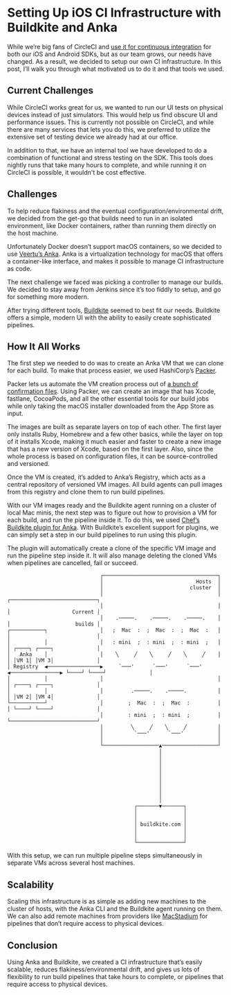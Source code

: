 # Setting Up iOS CI Infrastructure with Buildkite and Anka
While we’re big fans of CircleCI and [use it for continuous integration](https://instabug.com/blog/how-we-automate-our-ios-workflow-at-instabug-using-circleci/) for both our iOS and Android SDKs, but as our team grows, our needs have changed. As a result, we decided to setup our own CI infrastructure. In this post, I’ll walk you through what motivated us to do it and that tools we used.

## Current Challenges
While CircleCI works great for us, we wanted to run our UI tests on physical devices instead of just simulators. This would help us find obscure UI and performance issues. This is currently not possible on CircleCI, and while there are many services that lets you do this, we preferred to utilize the extensive set of testing device we already had at our office.

In addition to that, we have an internal tool we have developed to do a combination of functional and stress testing on the SDK. This tools does nightly runs that take many hours to complete, and while running it on CircleCI is possible, it wouldn't be cost effective.

## Challenges

To help reduce flakiness and the eventual configuration/environmental drift, we decided from the get-go that builds need to run in an isolated environment, like Docker containers, rather than running them directly on the host machine. 

Unfortunately Docker doesn’t support macOS containers, so we decided to use [Veertu’s Anka](https://veertu.com/). Anka is a virtualization technology for macOS that offers a container-like interface, and makes it possible to manage CI infrastructure as code.

The next challenge we faced was picking a controller to manage our builds. We decided to stay away from Jenkins since it’s too fiddly to setup, and go for something more modern. 

After trying different tools, [Buildkite](https://buildkite.com/) seemed to best fit our needs. Buildkite offers a simple, modern UI with the ability to easily create sophisticated pipelines.

## How It All Works
The first step we needed to do was to create an Anka VM that we can clone for each build. To make that process easier, we used HashiCorp’s [Packer](https://www.packer.io/). 

Packer lets us automate the VM creation process out of [a bunch of confirmation files](https://github.com/HeshamMegid/anka-packer-images). Using Packer, we can create an image that has Xcode, fastlane, CocoaPods, and all the other essential tools for our build jobs while only taking the macOS installer downloaded from the App Store as input. 

The images are built as separate layers on top of each other. The first layer only installs Ruby, Homebrew and a few other basics, while the layer on top of it installs Xcode, making it much easier and faster to create a new image that has a new version of Xcode, based on the first layer. Also, since the whole process is based on configuration files, it can be source-controlled and versioned.

Once the VM is created, it’s added to Anka’s Registry, which acts as a central repository of versioned VM images. All build agents can pull images from this registry and clone them to run build pipelines. 

With our VM images ready and the Buildkite agent running on a cluster of local Mac minis, the next step was to figure out how to provision a VM for each build, and run the pipeline inside it. To do this, we used [Chef’s Buildkite plugin for Anka](https://github.com/chef/anka-buildkite-plugin). With Buildkite’s excellent support for plugins, we can simply set a step in our build pipelines to run using this plugin. 

The plugin will automatically create a clone of the specific VM image and run the pipeline step inside it. It will also manage deleting the cloned VMs when pipelines are cancelled, fail or succeed.

```
                              ┌─────────────────────────────────────┐
                              │                              Hosts  │
                              │                            cluster  │
                              │                                     │                ┌────────────────────────────┐
                              │                                     │                │                    Current │
                              │    .─────.    .─────.    .─────.    │                │                     builds │
┌───────────┐                 │   ;  Mac  :  ;  Mac  :  ;  Mac  :   │                │                            │
│           │                 │   : mini  ;  : mini  ;  : mini  ;   │                │ ┌────┐ ┌────┐              │
│   Anka    │                 │    ╲     ╱    ╲     ╱    ╲     ╱    │                │ │VM 1│ │VM 3│              │
│ Registry  ◀─────────────────▶     `───'      `───'      `───'     ◀────────────────▶ └────┘ └────┘              │
│           │                 │                                     │                │ ┌────┐ ┌────┐              │
│           │                 │         .─────.    .─────.          │                │ │VM 2│ │VM 4│              │
└───────────┘                 │        ;  Mac  :  ;  Mac  :         │                │ └────┘ └────┘              │
                              │        : mini  ;  : mini  ;         │                └────────────────────────────┘
                              │         ╲     ╱    ╲     ╱          │
                              │          `───'      `───'           │
                              │                                     │
                              └──────────────────▲──────────────────┘
                                                 │
                                                 │
                                                 │
                                                 │
                                                 │
                                                 │
                                                 │
                                                 │
                                                 │
                                         ┌───────▼───────┐
                                         │               │
                                         │               │
                                         │ buildkite.com │
                                         │               │
                                         │               │
                                         └───────────────┘
```

With this setup, we can run multiple pipeline steps simultaneously in separate VMs across several host machines.

## Scalability 
Scaling this infrastructure is as simple as adding new machines to the cluster of hosts, with the Anka CLI and the Buildkite agent running on them. We can also add remote machines from providers like [MacStadium](https://www.macstadium.com/) for pipelines that don’t require access to physical devices.

## Conclusion
Using Anka and Buildkite, we created a CI infrastructure that’s easily scalable, reduces flakiness/environmental drift, and gives us lots of flexibility to run build pipelines that take hours to complete, or pipelines that require access to physical devices.
